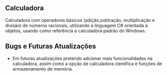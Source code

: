 Calculadora
------------------------------------

Calculadora com operadores básicos (adição,subtração, multiplicação e divisão) de números racionais, utilizando a linguagem C# orientada à objetos, usando como referência a calculadora padrão do Windows. 

Bugs e Futuras Atualizações
-------------------------------------
 - Em futuras atualizações pretendo adcionar mais funcionalidades na calculadora, assim como a opção de calculadora científica e funções de armazenamento de memória.
